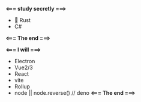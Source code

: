 **<=== study secretly ===>**
 - 🦀 Rust
 -    C# 

**<=== The end ===>**


**<=== I will ===>**
- Electron
- Vue2/3
- React
- vite
- Rollup
- node || node.reverse() // deno
**<=== The end ===>**
